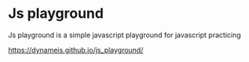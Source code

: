 # Js playground

Js playground is a simple javascript playground for javascript practicing

https://dynameis.github.io/js_playground/
